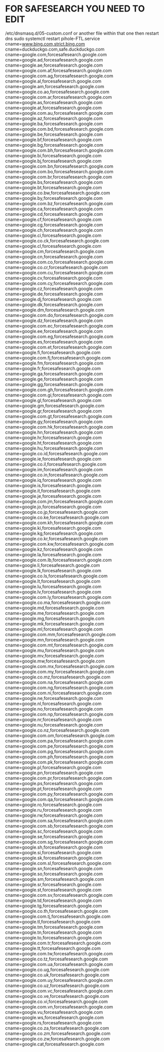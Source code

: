  # FOR SAFESEARCH YOU NEED TO EDIT 
 /etc/dnsmasq.d/05-custom.conf or another file within that one
 then restart dns sudo systemctl restart pihole-FTL.service
 cname=www.bing.com,strict.bing.com
 cname=duckduckgo.com,safe.duckduckgo.com
 cname=google.com,forcesafesearch.google.com
 cname=google.ad,forcesafesearch.google.com
 cname=google.ae,forcesafesearch.google.com
 cname=google.com.af,forcesafesearch.google.com
 cname=google.com.ag,forcesafesearch.google.com
 cname=google.al,forcesafesearch.google.com
 cname=google.am,forcesafesearch.google.com
 cname=google.co.ao,forcesafesearch.google.com
 cname=google.com.ar,forcesafesearch.google.com
 cname=google.as,forcesafesearch.google.com
 cname=google.at,forcesafesearch.google.com
 cname=google.com.au,forcesafesearch.google.com
 cname=google.az,forcesafesearch.google.com
 cname=google.ba,forcesafesearch.google.com
 cname=google.com.bd,forcesafesearch.google.com
 cname=google.be,forcesafesearch.google.com
 cname=google.bf,forcesafesearch.google.com
 cname=google.bg,forcesafesearch.google.com
 cname=google.com.bh,forcesafesearch.google.com
 cname=google.bi,forcesafesearch.google.com
 cname=google.bj,forcesafesearch.google.com
 cname=google.com.bn,forcesafesearch.google.com
 cname=google.com.bo,forcesafesearch.google.com
 cname=google.com.br,forcesafesearch.google.com
 cname=google.bs,forcesafesearch.google.com
 cname=google.bt,forcesafesearch.google.com
 cname=google.co.bw,forcesafesearch.google.com
 cname=google.by,forcesafesearch.google.com
 cname=google.com.bz,forcesafesearch.google.com
 cname=google.ca,forcesafesearch.google.com
 cname=google.cd,forcesafesearch.google.com
 cname=google.cf,forcesafesearch.google.com
 cname=google.cg,forcesafesearch.google.com
 cname=google.ch,forcesafesearch.google.com
 cname=google.ci,forcesafesearch.google.com
 cname=google.co.ck,forcesafesearch.google.com
 cname=google.cl,forcesafesearch.google.com
 cname=google.cm,forcesafesearch.google.com
 cname=google.cn,forcesafesearch.google.com
 cname=google.com.co,forcesafesearch.google.com
 cname=google.co.cr,forcesafesearch.google.com
 cname=google.com.cu,forcesafesearch.google.com
 cname=google.cv,forcesafesearch.google.com
 cname=google.com.cy,forcesafesearch.google.com
 cname=google.cz,forcesafesearch.google.com
 cname=google.de,forcesafesearch.google.com
 cname=google.dj,forcesafesearch.google.com
 cname=google.dk,forcesafesearch.google.com
 cname=google.dm,forcesafesearch.google.com
 cname=google.com.do,forcesafesearch.google.com
 cname=google.dz,forcesafesearch.google.com
 cname=google.com.ec,forcesafesearch.google.com
 cname=google.ee,forcesafesearch.google.com
 cname=google.com.eg,forcesafesearch.google.com
 cname=google.es,forcesafesearch.google.com
 cname=google.com.et,forcesafesearch.google.com
 cname=google.fi,forcesafesearch.google.com
 cname=google.com.fj,forcesafesearch.google.com
 cname=google.fm,forcesafesearch.google.com
 cname=google.fr,forcesafesearch.google.com
 cname=google.ga,forcesafesearch.google.com
 cname=google.ge,forcesafesearch.google.com
 cname=google.gg,forcesafesearch.google.com
 cname=google.com.gh,forcesafesearch.google.com
 cname=google.com.gi,forcesafesearch.google.com
 cname=google.gl,forcesafesearch.google.com
 cname=google.gm,forcesafesearch.google.com
 cname=google.gr,forcesafesearch.google.com
 cname=google.com.gt,forcesafesearch.google.com
 cname=google.gy,forcesafesearch.google.com
 cname=google.com.hk,forcesafesearch.google.com
 cname=google.hn,forcesafesearch.google.com
 cname=google.hr,forcesafesearch.google.com
 cname=google.ht,forcesafesearch.google.com
 cname=google.hu,forcesafesearch.google.com
 cname=google.co.id,forcesafesearch.google.com
 cname=google.ie,forcesafesearch.google.com
 cname=google.co.il,forcesafesearch.google.com
 cname=google.im,forcesafesearch.google.com
 cname=google.co.in,forcesafesearch.google.com
 cname=google.iq,forcesafesearch.google.com
 cname=google.is,forcesafesearch.google.com
 cname=google.it,forcesafesearch.google.com
 cname=google.je,forcesafesearch.google.com
 cname=google.com.jm,forcesafesearch.google.com
 cname=google.jo,forcesafesearch.google.com
 cname=google.co.jp,forcesafesearch.google.com
 cname=google.co.ke,forcesafesearch.google.com
 cname=google.com.kh,forcesafesearch.google.com
 cname=google.ki,forcesafesearch.google.com
 cname=google.kg,forcesafesearch.google.com
 cname=google.co.kr,forcesafesearch.google.com
 cname=google.com.kw,forcesafesearch.google.com
 cname=google.kz,forcesafesearch.google.com
 cname=google.la,forcesafesearch.google.com
 cname=google.com.lb,forcesafesearch.google.com
 cname=google.li,forcesafesearch.google.com
 cname=google.lk,forcesafesearch.google.com
 cname=google.co.ls,forcesafesearch.google.com
 cname=google.lt,forcesafesearch.google.com
 cname=google.lu,forcesafesearch.google.com
 cname=google.lv,forcesafesearch.google.com
 cname=google.com.ly,forcesafesearch.google.com
 cname=google.co.ma,forcesafesearch.google.com
 cname=google.md,forcesafesearch.google.com
 cname=google.me,forcesafesearch.google.com
 cname=google.mg,forcesafesearch.google.com
 cname=google.mk,forcesafesearch.google.com
 cname=google.ml,forcesafesearch.google.com
 cname=google.com.mm,forcesafesearch.google.com
 cname=google.mn,forcesafesearch.google.com
 cname=google.com.mt,forcesafesearch.google.com
 cname=google.mu,forcesafesearch.google.com
 cname=google.mv,forcesafesearch.google.com
 cname=google.mw,forcesafesearch.google.com
 cname=google.com.mx,forcesafesearch.google.com
 cname=google.com.my,forcesafesearch.google.com
 cname=google.co.mz,forcesafesearch.google.com
 cname=google.com.na,forcesafesearch.google.com
 cname=google.com.ng,forcesafesearch.google.com
 cname=google.com.ni,forcesafesearch.google.com
 cname=google.ne,forcesafesearch.google.com
 cname=google.nl,forcesafesearch.google.com
 cname=google.no,forcesafesearch.google.com
 cname=google.com.np,forcesafesearch.google.com
 cname=google.nr,forcesafesearch.google.com
 cname=google.nu,forcesafesearch.google.com
 cname=google.co.nz,forcesafesearch.google.com
 cname=google.com.om,forcesafesearch.google.com
 cname=google.com.pa,forcesafesearch.google.com
 cname=google.com.pe,forcesafesearch.google.com
 cname=google.com.pg,forcesafesearch.google.com
 cname=google.com.ph,forcesafesearch.google.com
 cname=google.com.pk,forcesafesearch.google.com
 cname=google.pl,forcesafesearch.google.com
 cname=google.pn,forcesafesearch.google.com
 cname=google.com.pr,forcesafesearch.google.com
 cname=google.ps,forcesafesearch.google.com
 cname=google.pt,forcesafesearch.google.com
 cname=google.com.py,forcesafesearch.google.com
 cname=google.com.qa,forcesafesearch.google.com
 cname=google.ro,forcesafesearch.google.com
 cname=google.ru,forcesafesearch.google.com
 cname=google.rw,forcesafesearch.google.com
 cname=google.com.sa,forcesafesearch.google.com
 cname=google.com.sb,forcesafesearch.google.com
 cname=google.sc,forcesafesearch.google.com
 cname=google.se,forcesafesearch.google.com
 cname=google.com.sg,forcesafesearch.google.com
 cname=google.sh,forcesafesearch.google.com
 cname=google.si,forcesafesearch.google.com
 cname=google.sk,forcesafesearch.google.com
 cname=google.com.sl,forcesafesearch.google.com
 cname=google.sn,forcesafesearch.google.com
 cname=google.so,forcesafesearch.google.com
 cname=google.sm,forcesafesearch.google.com
 cname=google.sr,forcesafesearch.google.com
 cname=google.st,forcesafesearch.google.com
 cname=google.com.sv,forcesafesearch.google.com
 cname=google.td,forcesafesearch.google.com
 cname=google.tg,forcesafesearch.google.com
 cname=google.co.th,forcesafesearch.google.com
 cname=google.com.tj,forcesafesearch.google.com
 cname=google.tl,forcesafesearch.google.com
 cname=google.tm,forcesafesearch.google.com
 cname=google.tn,forcesafesearch.google.com
 cname=google.to,forcesafesearch.google.com
 cname=google.com.tr,forcesafesearch.google.com
 cname=google.tt,forcesafesearch.google.com
 cname=google.com.tw,forcesafesearch.google.com
 cname=google.co.tz,forcesafesearch.google.com
 cname=google.com.ua,forcesafesearch.google.com
 cname=google.co.ug,forcesafesearch.google.com
 cname=google.co.uk,forcesafesearch.google.com
 cname=google.com.uy,forcesafesearch.google.com
 cname=google.co.uz,forcesafesearch.google.com
 cname=google.com.vc,forcesafesearch.google.com
 cname=google.co.ve,forcesafesearch.google.com
 cname=google.co.vi,forcesafesearch.google.com
 cname=google.com.vn,forcesafesearch.google.com
 cname=google.vu,forcesafesearch.google.com
 cname=google.ws,forcesafesearch.google.com
 cname=google.rs,forcesafesearch.google.com
 cname=google.co.za,forcesafesearch.google.com
 cname=google.co.zm,forcesafesearch.google.com
 cname=google.co.zw,forcesafesearch.google.com
 cname=google.cat,forcesafesearch.google.com